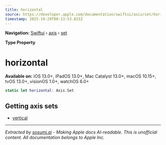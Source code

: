 ```yaml
---
title: horizontal
source: https://developer.apple.com/documentation/swiftui/axis/set/horizontal
timestamp: 2025-10-29T00:13:53.815Z
---
```


**Navigation:** [Swiftui](/documentation/swiftui) › [axis](/documentation/swiftui/axis) › [set](/documentation/swiftui/axis/set)

**Type Property**

# horizontal

**Available on:** iOS 13.0+, iPadOS 13.0+, Mac Catalyst 13.0+, macOS 10.15+, tvOS 13.0+, visionOS 1.0+, watchOS 6.0+

```swift
static let horizontal: Axis.Set
```

## Getting axis sets

- [vertical](/documentation/swiftui/axis/set/vertical)

---

*Extracted by [sosumi.ai](https://sosumi.ai) - Making Apple docs AI-readable.*
*This is unofficial content. All documentation belongs to Apple Inc.*
